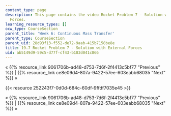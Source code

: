 ```yaml
---
content_type: page
description: This page contains the video Rocket Problem 7 - Solution with External
  Forces.
learning_resource_types: []
ocw_type: CourseSection
parent_title: 'Week 6: Continuous Mass Transfer'
parent_type: CourseSection
parent_uid: 28d93f13-f552-de72-9aab-415b7158be8e
title: 19.7 Rocket Problem 7 - Solution with External Forces
uid: ab5149d9-59c5-d77f-cf43-b183d041c866
---
```


« {{% resource_link 9061706b-ad48-d753-7d6f-2f4413c5bf77 "Previous" %}} | {{% resource_link ce8e09d4-807a-9422-57ee-603eabb68035 "Next" %}} »

{{< resource 252243f7-0d0d-684c-60df-9ffdf7035e45 >}}

« {{% resource_link 9061706b-ad48-d753-7d6f-2f4413c5bf77 "Previous" %}} | {{% resource_link ce8e09d4-807a-9422-57ee-603eabb68035 "Next" %}} »